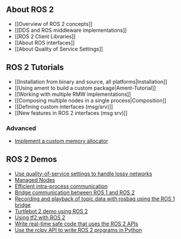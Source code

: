 ## About ROS 2
* [[Overview of ROS 2 concepts]]
* [[DDS and ROS middleware implementations]]
* [[ROS 2 Client Libraries]]
* [[About ROS interfaces]]
* [[About Quality of Service Settings]]


## ROS 2 Tutorials
* [[Installation from binary and source, all platforms|Installation]]
* [[Using ament to build a custom package|Ament-Tutorial]]
* [[Working with multiple RMW implementations]]
* [[Composing multiple nodes in a single process|Composition]]
* [[Defining custom interfaces (msg/srv)]]
* [[New features in ROS 2 interfaces (msg srv)]]


### Advanced
* [Implement a custom memory allocator](Allocator-Template-Tutorial)


## ROS 2 Demos
* [Use quality-of-service settings to handle lossy networks](Quality-Of-Service)
* [Managed Nodes](Managed-Nodes)
* [Efficient intra-process communication](Intra-Process-Communication)
* [Bridge communication between ROS 1 and ROS 2](https://github.com/ros2/ros1_bridge/blob/master/README.md)
* [Recording and playback of topic data with rosbag using the ROS 1 bridge](Rosbag-with-ROS1-Bridge)
* [Turtlebot 2 demo using ROS 2](https://github.com/ros2/turtlebot2_demo)
* [Using tf2 with ROS 2](tf2)
* [Write real-time safe code that uses the ROS 2 APIs](Real-Time-Programming)
* [Use the rclpy API to write ROS 2 programs in Python](Python-Programming)

